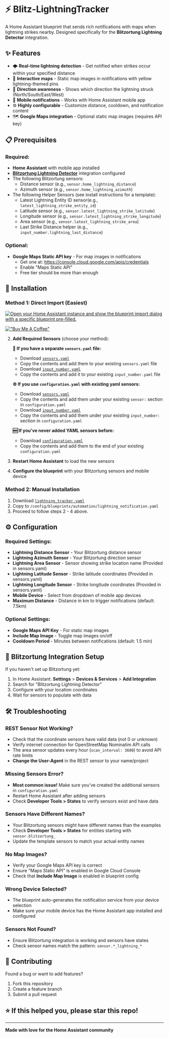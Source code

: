 # ⚡ Blitz-LightningTracker

A Home Assistant blueprint that sends rich notifications with maps when lightning strikes nearby. Designed specifically for the **Blitzortung Lightning Detector** integration.

## ✨ Features

- 🌩️ **Real-time lightning detection** - Get notified when strikes occur within your specified distance
- 📍 **Interactive maps** - Static map images in notifications with yellow lightning-themed pins
- 🧭 **Direction awareness** - Shows which direction the lightning struck (North/South/East/West)
- 📱 **Mobile notifications** - Works with Home Assistant mobile app
- ⚙️ **Highly configurable** - Customize distance, cooldown, and notification content
- 🗺️ **Google Maps integration** - Optional static map images (requires API key)

## 📋 Prerequisites

### Required:
- **Home Assistant** with mobile app installed
- [**Blitzortung Lightning Detector**](https://github.com/mrk-its/homeassistant-blitzortung) integration configured
- The following Blitzortung sensors:
  - Distance sensor (e.g., `sensor.home_lightning_distance`)
  - Azimuth sensor (e.g., `sensor.home_lightning_azimuth`)
- The following Helper Sensors (see install instructions for a template):
  - Latest Lightning Entity ID sensor(e.g., `latest_lightning_strike_entity_id`)
  - Latitude sensor (e.g., `sensor.latest_lightning_strike_latitude`)
  - Longitude sensor (e.g., `sensor.latest_lightning_strike_longitude`)
  - Area sensor (e.g., `sensor.latest_lightning_strike_area`)
  - Last Strike Distance helper (e.g., `input_number.lightning_last_distance`)

### Optional:
- **Google Maps Static API key** - For map images in notifications
  - Get one at: https://console.cloud.google.com/apis/credentials
  - Enable "Maps Static API"
  - Free tier should be more than enough

## 🚀 Installation

### Method 1: Direct Import (Easiest)
[![Open your Home Assistant instance and show the blueprint import dialog with a specific blueprint pre-filled.](https://my.home-assistant.io/badges/blueprint_import.svg)](https://my.home-assistant.io/redirect/blueprint_import/?blueprint_url=https%3A%2F%2Fgithub.com%2Fzacharyd3%2FBlitz-LightningTracker%2Fblob%2Fmain%2Flightning_tracker.yaml)

   
[!["Buy Me A Coffee"](https://www.buymeacoffee.com/assets/img/custom_images/orange_img.png)](https://buymeacoffee.com/zacharyd3)

2. **Add Required Sensors** (choose your method):

   **📁 If you have a separate `sensors.yaml` file:**
   - Download [`sensors.yaml`](sensors.yaml) 
   - Copy the contents and add them to your existing `sensors.yaml` file
   - Download [`input_number.yaml`](input_number.yaml)
   - Copy the contents and add it to your existing `input_number.yaml` file

   **⚙️ If you use `configuration.yaml` with existing yaml sensors:**
   - Download [`sensors.yaml`](sensors.yaml)
   - Copy the contents and add them under your existing `sensor:` section in `configuration.yaml`
   - Download [`input_number.yaml`](input_number.yaml)
   - Copy the contents and add them under your existing `input_number:` section in `configuration.yaml`

   **🆕 If you've never added YAML sensors before:**
   - Download [`configuration.yaml`](configuration.yaml)
   - Copy the contents and add them to the end of your existing `configuration.yaml`

3. **Restart Home Assistant** to load the new sensors
4. **Configure the blueprint** with your Blitzortung sensors and mobile device

### Method 2: Manual Installation
1. Download [`lightning_tracker.yaml`](lightning_tracker.yaml)
2. Copy to `/config/blueprints/automation/lightning_notification.yaml`
3. Proceed to follow steps 2 - 4 above.

## ⚙️ Configuration

### Required Settings:
- **Lightning Distance Sensor** - Your Blitzortung distance sensor
- **Lightning Azimuth Sensor** - Your Blitzortung direction sensor
- **Lightning Area Sensor** - Sensor showing strike location name (Provided in sensors.yaml)
- **Lightning Latitude Sensor** - Strike latitude coordinates (Provided in sensors.yaml)
- **Lightning Longitude Sensor** - Strike longitude coordinates (Provided in sensors.yaml)
- **Mobile Device** - Select from dropdown of mobile app devices
- **Maximum Distance** - Distance in km to trigger notifications (default: 7.5km)

### Optional Settings:
- **Google Maps API Key** - For static map images
- **Include Map Image** - Toggle map images on/off
- **Cooldown Period** - Minutes between notifications (default: 1.5 min)

## 🔧 Blitzortung Integration Setup

If you haven't set up Blitzortung yet:

1. In Home Assistant: **Settings** > **Devices & Services** > **Add Integration**
2. Search for "Blitzortung Lightning Detector"
3. Configure with your location coordinates
4. Wait for sensors to populate with data

## 🛠️ Troubleshooting

### REST Sensor Not Working?
- Check that the coordinate sensors have valid data (not 0 or unknown)
- Verify internet connection for OpenStreetMap Nominatim API calls
- The area sensor updates every hour (`scan_interval: 3600`) to avoid API rate limits
- **Change the User-Agent** in the REST sensor to your name/project

### Missing Sensors Error?
- **Most common issue!** Make sure you've created the additional sensors in `configuration.yaml`
- Restart Home Assistant after adding sensors
- Check **Developer Tools > States** to verify sensors exist and have data

### Sensors Have Different Names?
- Your Blitzortung sensors might have different names than the examples
- Check **Developer Tools > States** for entities starting with `sensor.blitzortung_`
- Update the template sensors to match your actual entity names

### No Map Images?
- Verify your Google Maps API key is correct
- Ensure "Maps Static API" is enabled in Google Cloud Console
- Check that **Include Map Image** is enabled in blueprint config

### Wrong Device Selected?
- The blueprint auto-generates the notification service from your device selection
- Make sure your mobile device has the Home Assistant app installed and configured

### Sensors Not Found?
- Ensure Blitzortung integration is working and sensors have states
- Check sensor names match the pattern: `sensor.*_lightning_*`

## 🤝 Contributing

Found a bug or want to add features? 

1. Fork this repository
2. Create a feature branch
3. Submit a pull request

## ⭐ If this helped you, please star this repo!

---

**Made with love for the Home Assistant community**
